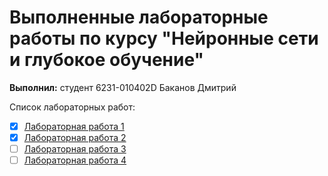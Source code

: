 # Выполненные лабораторные работы по курсу "Нейронные сети и глубокое обучение"

__Выполнил:__ студент 6231-010402D Баканов Дмитрий

Список лабораторных работ:

* [x] [Лабораторная работа 1](https://github.com/DimaScientist/NN-DL/blob/main/lab1_Bakanov_6231.ipynb)
* [x] [Лабораторная работа 2](https://github.com/DimaScientist/NN-DL/blob/main/lab2_Bakanov_6231.ipynb)
* [ ] [Лабораторная работа 3]()
* [ ] [Лабораторная работа 4]()
